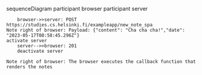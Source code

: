 sequenceDiagram
    	participant browser
    	participant server

    	browser->>server: POST https://studies.cs.helsinki.fi/exampleapp/new_note_spa	
	Note right of browser: Payload: {"content": "Cha cha cha!","date": "2023-05-17T08:58:45.296Z"}	
	activate server
    	server-->>browser: 201
    	deactivate server
	
	Note right of browser: The browser executes the callback function that renders the notes
